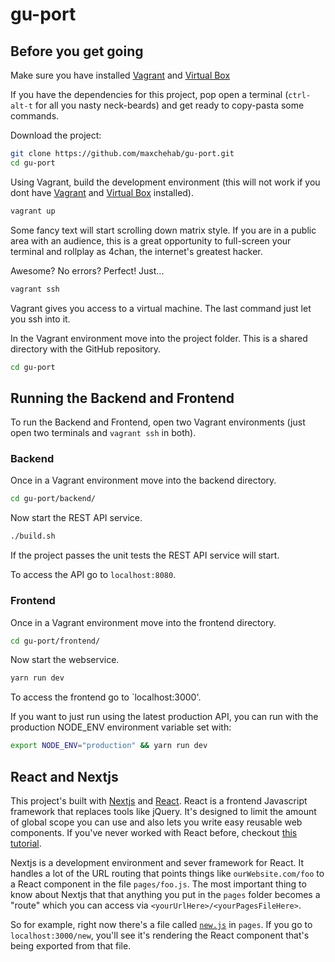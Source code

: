# gu-port

## Before you get going
Make sure you have installed [Vagrant](https://www.vagrantup.com/docs/installation/) and [Virtual Box](https://www.virtualbox.org/wiki/Downloads)

If you have the dependencies for this project, pop open a terminal (`ctrl-alt-t` for all you nasty neck-beards) and get ready to copy-pasta some commands.

Download the project:
```bash
git clone https://github.com/maxchehab/gu-port.git
cd gu-port
```
Using Vagrant, build the development environment (this will not work if you dont have [Vagrant](https://www.vagrantup.com/docs/installation/) and [Virtual Box](https://www.virtualbox.org/wiki/Downloads) installed).
```bash
vagrant up
```
Some fancy text will start scrolling down matrix style. If you are in a public area with an audience, this is a great opportunity to full-screen your terminal and rollplay as 4chan, the internet's greatest hacker.

Awesome? No errors? Perfect! Just...
```bash
vagrant ssh
```
Vagrant gives you access to a virtual machine. The last command just let you ssh into it.

In the Vagrant environment move into the project folder. This is a shared directory with the GitHub repository.
```bash
cd gu-port
```
## Running the Backend and Frontend
To run the Backend and Frontend, open two Vagrant environments (just open two terminals and `vagrant ssh` in both).

### Backend
Once in a Vagrant environment move into the backend directory.
```bash
cd gu-port/backend/
```
Now start the REST API service.
```bash
./build.sh
```
If the project passes the unit tests the REST API service will start.

To access the API go to `localhost:8080`.

### Frontend
Once in a Vagrant environment move into the frontend directory.
```bash
cd gu-port/frontend/
```
Now start the webservice.
```bash
yarn run dev
```
To access the frontend go to `localhost:3000'.

If you want to just run using the latest production API, you can run with the production NODE_ENV environment variable set with: 

``` bash
export NODE_ENV="production" && yarn run dev
```

## React and Nextjs
This project's built with [Nextjs](https://github.com/zeit/next.js) and [React](https://reactjs.org/). React is a frontend Javascript framework that replaces tools like jQuery. It's designed to limit the amount of global scope you can use and also lets you write easy reusable web components. If you've never worked with React before, checkout [this tutorial](https://reactjs.org/docs/hello-world.html). 

Nextjs is a development environment and sever framework for React. It handles a lot of the URL routing that points things like `ourWebsite.com/foo` to a React component in the file `pages/foo.js`. The most important thing to know about Nextjs that that anything you put in the `pages` folder becomes a "route" which you can access via `<yourUrlHere>/<yourPagesFileHere>`.

So for example, right now there's a file called [`new.js`](https://github.com/Flaque/gu-port/blob/master/pages/new.js) in `pages`. If you go to `localhost:3000/new`, you'll see it's rendering the React component that's being exported from that file. 

